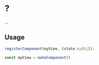 # ?

...

## Usage

```ts
registerComponent(myView, [state.myObj]);

const myView = makeComponent()
```
